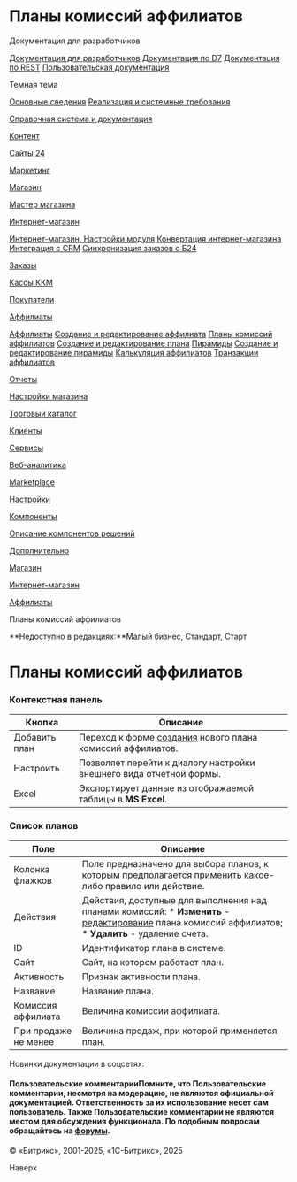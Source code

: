 # Планы комиссий аффилиатов

Документация для разработчиков

[Документация для разработчиков](https://dev.1c-bitrix.ru/api_help/)
[Документация по D7](https://dev.1c-bitrix.ru/api_d7/)
[Документация по REST](https://dev.1c-bitrix.ru/rest_help/)
[Пользовательская документация](https://dev.1c-bitrix.ru/user_help/)

Темная тема

[Основные сведения](/user_help/index.php)
[Реализация и системные требования](/user_help/reqintro.php)

[Справочная система и документация](/user_help/help/index.php)

[Контент](/user_help/content/index.php)

[Сайты 24](/user_help/sites24/index.php)

[Маркетинг](/user_help/marketing/index.php)

[Магазин](/user_help/store/index.php)

[Мастер магазина](/user_help/store/storeassist.php)

[Интернет-магазин](/user_help/store/sale/index.php)

[Интернет-магазин. Настройки модуля](/user_help/store/sale/settings_sale.php)
[Конвертация интернет-магазина](/user_help/store/sale/sale_converter.php)
[Интеграция с CRM](/user_help/store/sale/sale_crm.php)
[Синхронизация заказов с Б24](/user_help/store/sale/sale_order_crm.php)

[Заказы](/user_help/store/sale/orders/index.php)

[Кассы ККМ](/user_help/store/sale/cashbox/index.php)

[Покупатели](/user_help/store/sale/user_accounts/index.php)

[Аффилиаты](/user_help/store/sale/affiliates/index.php)

[Аффилиаты](/user_help/store/sale/affiliates/sale_affiliate.php)
[Создание и редактирование аффилиата](/user_help/store/sale/affiliates/sale_affiliate_edit.php)
[Планы комиссий аффилиатов](/user_help/store/sale/affiliates/sale_affiliate_plan.php)
[Создание и редактирование плана](/user_help/store/sale/affiliates/sale_affiliate_plan_edit.php)
[Пирамиды](/user_help/store/sale/affiliates/sale_affiliate_tier.php)
[Создание и редактирование пирамиды](/user_help/store/sale/affiliates/sale_affiliate_tier_edit.php)
[Калькуляция аффилиатов](/user_help/store/sale/affiliates/sale_affiliate_calc.php)
[Транзакции аффилиатов](/user_help/store/sale/affiliates/sale_affiliate_transact.php)

[Отчеты](/user_help/store/sale/statistic/index.php)

[Настройки магазина](/user_help/store/sale/settings/index.php)

[Торговый каталог](/user_help/store/catalog/index.php)

[Клиенты](/user_help/clients/index.php)

[Сервисы](/user_help/service/index.php)

[Веб-аналитика](/user_help/statistic/index.php)

[Marketplace](/user_help/marketplace/index.php)

[Настройки](/user_help/settings/index.php)

[Компоненты](/user_help/components/index.php)

[Описание компонентов решений](/user_help/description_decisions/index.php)

[Дополнительно](/user_help/additional/index.php)

[Магазин](/user_help/store/index.php)

[Интернет-магазин](/user_help/store/sale/index.php)

[Аффилиаты](/user_help/store/sale/affiliates/index.php)

Планы комиссий аффилиатов

**Недоступно в редакциях:**Малый бизнес, Стандарт, Старт

# Планы комиссий аффилиатов

### Контекстная панель

| Кнопка | Описание |
| --- | --- |
| Добавить план | Переход к форме [создания](/user_help/store/sale/affiliates/sale_affiliate_plan_edit.php) нового плана комиссий аффилиатов. |
| Настроить | Позволяет перейти к диалогу настройки внешнего вида отчетной формы. |
| Excel | Экспортирует данные из отображаемой таблицы в **MS Excel**. |

### Список планов

| Поле | Описание |
| --- | --- |
| Колонка флажков | Поле предназначено для выбора планов, к которым предполагается применить какое-либо правило или действие. |
| Действия | Действия, доступные для выполнения над планами комиссий:  * **Изменить** - [редактирование](/user_help/store/sale/affiliates/sale_affiliate_plan_edit.php) плана комиссий аффилиатов; * **Удалить**  - удаление счета. |
| ID | Идентификатор плана в системе. |
| Сайт | Сайт, на котором работает план. |
| Активность | Признак активности плана. |
| Название | Название плана. |
| Комиссия аффилиата | Величина комиссии аффилиата. |
| При продаже не менее | Величина продаж, при которой применяется план. |

Новинки документации в соцсетях:

#### Пользовательские комментарииПомните, что Пользовательские комментарии, несмотря на модерацию, не являются официальной документацией. Ответственность за их использование несет сам пользователь. Также Пользовательские комментарии не являются местом для обсуждения функционала. По подобным вопросам обращайтесь на [форумы](http://dev.1c-bitrix.ru/community/forums/group1/).

© «Битрикс», 2001-2025, «1С-Битрикс», 2025

Наверх